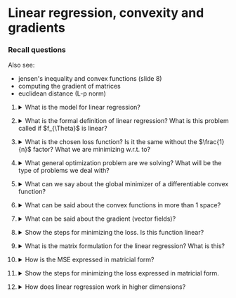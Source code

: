 # Linear regression, convexity and gradients

### Recall questions

Also see:
- jensen's inequality and convex functions (slide 8)
- computing the gradient of matrices
- euclidean distance (L-p norm)


1. <details markdown=1><summary markdown="span"> What is the model for linear regression? </summary>
    
    \
    Model: linear + bias \
    Parameters: $\Theta = \{a,b\}$ \
    Data: $n$ pairs $x_i,y_i$, $x_i$ are called regressors \
    Given $a$ and $b$, we have a mapping that gives new output from new input.

</details>


2. <details markdown=1><summary markdown="span"> What is the formal definition of linear regression? What is this problem called if $f_{\Theta}$ is linear?  </summary>
    
    \
    ![](../../../DEEP/lr1.png) 


</details>


3. <details markdown=1><summary markdown="span"> What is the chosen loss function? Is it the same without the $\frac{1}{n}$ factor? What we are minimizing w.r.t. to? </summary>
    
    \
    ![](../../../DEEP/lr2.png)

</details>

4. <details markdown=1><summary markdown="span"> What general optimization problem are we solving? What will be the type of problems we deal with?</summary>
    
    \
    We need to solve the ==general minimization problem $\varepsilon = min_{\Theta} l(\Theta)$==. So, we need to find the minimizer $\Theta$. \
    We will mostly deal with ==uncostrained problems==.

</details>

5. <details markdown=1><summary markdown="span"> What can we say about the global minimizer of a differentiable convex function? </summary>
    
    \
    The global minimizer $x$ is where $\frac{df(x)}{dx} = 0$ 

</details>

6. <details markdown=1><summary markdown="span"> What can be said about the convex functions in more than 1 space? </summary>
    
    \
    ![](../../../DEEP/lr3.png) \
    Note that 0 is a vector, known as additive identity!

</details>

7. <details markdown=1><summary markdown="span"> What can be said about the gradient (vector fields)? </summary>
    
    \
    The gradient is a vector field on the domain of the functions.

</details>

8. <details markdown=1><summary markdown="span"> Show the steps for minimizing the loss. Is this function linear? </summary>
    
    \
    ![](../../../DEEP/lr4.png) \
    Yes, w.r.t. to the parameters.

</details>

9. <details markdown=1><summary markdown="span"> What is the matrix formulation for the linear regression? What is this? </summary>
    
    \
    ![](../../../DEEP/lr5.png) \
    Linear map as function of parameters.

</details>

10. <details markdown=1><summary markdown="span"> How is the MSE expressed in matricial form? </summary>
    
    \
    MSE : $l(\theta) = ||y - X\theta||_2^2$

</details>

11. <details markdown=1><summary markdown="span"> Show the steps for minimizing the loss expressed in matricial form. </summary>
    
    \
    ![](../../../DEEP/lr6.png)

</details>

12. <details markdown=1><summary markdown="span"> How does linear regression work in higher dimensions? </summary>
    
    \
    In the more general case, the data points $(x_i, y_i)$ are vectors in $R^d$. \
    The close form solution becomes $\Theta = (XX^T)^{-1}XY^T$

</details>